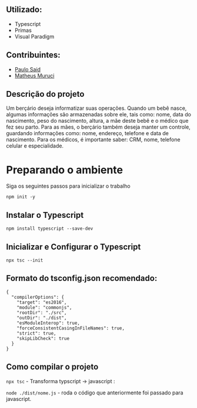 ## Utilizado:

- Typescript
- Primas
- Visual Paradigm

## Contribuintes:

- [Paulo Said](https://github.com/PauloSaid)
- [Matheus Muruci](https://github.com/Matheusmslopes)

## Descrição do projeto

Um berçário deseja informatizar suas operações. Quando um bebê nasce, algumas informações são armazenadas sobre ele, tais como: nome, data do nascimento, peso do nascimento, altura, a mãe deste bebê e o médico que fez seu parto. Para as mães, o berçário também deseja manter um controle, guardando informações como: nome, endereço, telefone e data de nascimento. Para os médicos, é importante saber: CRM, nome, telefone celular e especialidade.

# Preparando o ambiente

Siga os seguintes passos para inicializar o trabalho

```npm init -y```

## Instalar o Typescript

```npm install typescript --save-dev```

## Inicializar e Configurar o Typescript

```npx tsc --init```

## Formato do tsconfig.json recomendado:

```{
{
  "compilerOptions": {
    "target": "es2016",
    "module": "commonjs",
    "rootDir": "./src",
    "outDir": "./dist",
    "esModuleInterop": true,
    "forceConsistentCasingInFileNames": true,
    "strict": true,
    "skipLibCheck": true
  }
}
```

## Como compilar o projeto

```npx tsc``` - Transforma typscript -> javascript :

```node ./dist/nome.js``` - roda o código que anteriormente foi passado para javascript.
